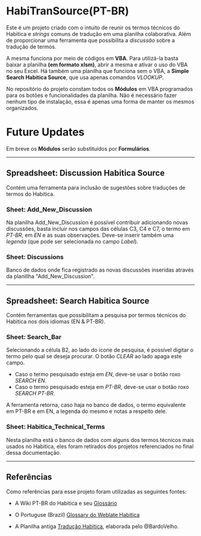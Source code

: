 # HabiTranSource(PT-BR)
Este é um projeto criado com o intuito de reunir os termos técnicos do Habitica e _strings_ comuns de tradução em uma planilha colaborativa. Além de proporcionar uma ferramenta que possibilita a _discussão_ sobre a tradução de termos.

A mesma funciona por meio de códigos em **VBA**. Para utilizá-la basta baixar a planilha **(em formato xlsm)**, abrir a mesma e ativar o uso do VBA no seu Excel.
Há também uma planilha que funciona sem o VBA, a **Simple Search Habitica Source**, que usa apenas comandos _VLOOKUP_.

No repositório do projeto constam todos os **Módulos** em VBA programados para os botões e funcionalidades da planilha. Não é necessário fazer nenhum tipo de instalação, essa é apenas uma forma de manter os mesmos organizados.

# Future Updates
Em breve os **Módulos** serão substituídos por **Formulários**.

---

## Spreadsheet: Discussion Habitica Source
Contém uma ferramenta para inclusão de sugestões sobre traduções de termos do Habitica.

### Sheet: Add_New_Discussion
Na planilha Add_New_Discussion é possível contribuir adicionando novas discussões, basta incluir nos campos das células C3, C4 e C7, o termo em _PT-BR_, em _EN_ e as suas observações. Deve-se inserir também uma _legenda_ (que pode ser selecionada no campo _Label_).

### Sheet: Discussions
Banco de dados onde fica registrado as novas discussões inseridas através da planillha "Add_New_Discussion".

---

## Spreadsheet: Search Habitica Source
Contém ferramentas que possibilitam a pesquisa por termos técnicos do Habitica nos dois idiomas (EN & PT-BR).

### Sheet: Search_Bar
Selecionando a célula B2, ao lado do ícone de pesquisa, é possível digitar o termo pelo qual se deseja procurar. O botão _CLEAR_ ao lado apaga este campo.

* Caso o termo pesquisado esteja em _EN_, deve-se usar o botão roxo _SEARCH EN_.
* Caso o termo pesquisado esteja em _PT-BR_, deve-se usar o botão roxo _SEARCH PT-BR_.

A ferramenta retorna, caso haja no banco de dados, o termo equivalente em PT-BR e em EN, a legenda do mesmo e notas a respeito dele.

### Sheet: Habitica_Technical_Terms
Nesta planilha está o banco de dados com alguns dos termos técnicos mais usados no Habitica, eles foram retirados dos projetos referenciados no final dessa documentação.

---

## Referências
Como referências para esse projeto foram utilizadas as seguintes fontes:

* A Wiki PT-BR do Habitica e seu [Glossário](https://habitica.fandom.com/pt-br/wiki/Gloss%C3%A1rio)

* O Portuguse (Brazil) [Glossary do Weblate Habitica](https://translate.habitica.com/dictionaries/habitica/pt_BR/)

* A Planilha antiga [Tradução Habitica](https://docs.google.com/spreadsheets/d/1zxh9XHd6ODQ2tUh2Zk0l1ovpWRhLKLV5mXYRUjfX_TE/edit#gid=0), elaborada pelo @BardoVelho.
